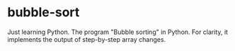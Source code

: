 # bubble-sort
Just learning Python.
The program "Bubble sorting" in Python. 
For clarity, it implements the output of step-by-step array changes.
